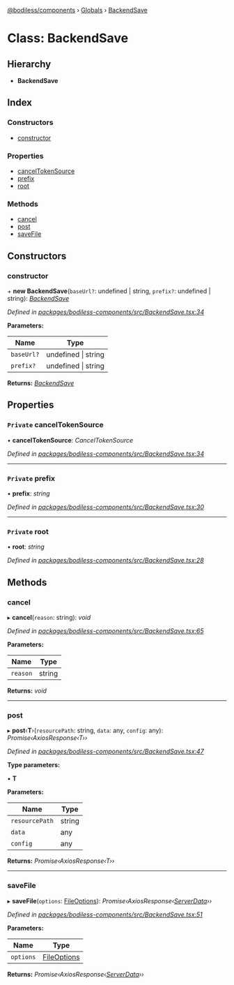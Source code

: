 [@bodiless/components](../README.md) › [Globals](../globals.md) › [BackendSave](backendsave.md)

# Class: BackendSave

## Hierarchy

* **BackendSave**

## Index

### Constructors

* [constructor](backendsave.md#constructor)

### Properties

* [cancelTokenSource](backendsave.md#private-canceltokensource)
* [prefix](backendsave.md#private-prefix)
* [root](backendsave.md#private-root)

### Methods

* [cancel](backendsave.md#cancel)
* [post](backendsave.md#post)
* [saveFile](backendsave.md#savefile)

## Constructors

###  constructor

\+ **new BackendSave**(`baseUrl?`: undefined | string, `prefix?`: undefined | string): *[BackendSave](backendsave.md)*

*Defined in [packages/bodiless-components/src/BackendSave.tsx:34](https://github.com/VancheeZze/Bodiless-JS/blob/7319a147/packages/bodiless-components/src/BackendSave.tsx#L34)*

**Parameters:**

Name | Type |
------ | ------ |
`baseUrl?` | undefined &#124; string |
`prefix?` | undefined &#124; string |

**Returns:** *[BackendSave](backendsave.md)*

## Properties

### `Private` cancelTokenSource

• **cancelTokenSource**: *CancelTokenSource*

*Defined in [packages/bodiless-components/src/BackendSave.tsx:34](https://github.com/VancheeZze/Bodiless-JS/blob/7319a147/packages/bodiless-components/src/BackendSave.tsx#L34)*

___

### `Private` prefix

• **prefix**: *string*

*Defined in [packages/bodiless-components/src/BackendSave.tsx:30](https://github.com/VancheeZze/Bodiless-JS/blob/7319a147/packages/bodiless-components/src/BackendSave.tsx#L30)*

___

### `Private` root

• **root**: *string*

*Defined in [packages/bodiless-components/src/BackendSave.tsx:28](https://github.com/VancheeZze/Bodiless-JS/blob/7319a147/packages/bodiless-components/src/BackendSave.tsx#L28)*

## Methods

###  cancel

▸ **cancel**(`reason`: string): *void*

*Defined in [packages/bodiless-components/src/BackendSave.tsx:65](https://github.com/VancheeZze/Bodiless-JS/blob/7319a147/packages/bodiless-components/src/BackendSave.tsx#L65)*

**Parameters:**

Name | Type |
------ | ------ |
`reason` | string |

**Returns:** *void*

___

###  post

▸ **post**‹**T**›(`resourcePath`: string, `data`: any, `config`: any): *Promise‹AxiosResponse‹T››*

*Defined in [packages/bodiless-components/src/BackendSave.tsx:47](https://github.com/VancheeZze/Bodiless-JS/blob/7319a147/packages/bodiless-components/src/BackendSave.tsx#L47)*

**Type parameters:**

▪ **T**

**Parameters:**

Name | Type |
------ | ------ |
`resourcePath` | string |
`data` | any |
`config` | any |

**Returns:** *Promise‹AxiosResponse‹T››*

___

###  saveFile

▸ **saveFile**(`options`: [FileOptions](../globals.md#fileoptions)): *Promise‹AxiosResponse‹[ServerData](../interfaces/serverdata.md)››*

*Defined in [packages/bodiless-components/src/BackendSave.tsx:51](https://github.com/VancheeZze/Bodiless-JS/blob/7319a147/packages/bodiless-components/src/BackendSave.tsx#L51)*

**Parameters:**

Name | Type |
------ | ------ |
`options` | [FileOptions](../globals.md#fileoptions) |

**Returns:** *Promise‹AxiosResponse‹[ServerData](../interfaces/serverdata.md)››*
